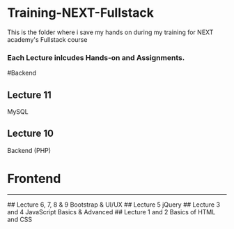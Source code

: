 # Training-NEXT-Fullstack
This is the folder where i save my hands on during my training for NEXT academy's Fullstack course
### Each Lecture inlcudes Hands-on and Assignments.
#Backend
## Lecture 11
MySQL
## Lecture 10
Backend (PHP)
# Frontend
<hr>
## Lecture 6, 7, 8 & 9
Bootstrap & UI/UX
## Lecture 5
jQuery
## Lecture 3 and 4
JavaScript Basics & Advanced
## Lecture 1 and 2
Basics of HTML and CSS

